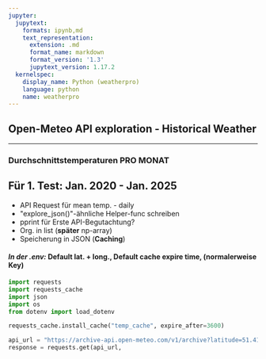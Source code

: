 ```yaml
---
jupyter:
  jupytext:
    formats: ipynb,md
    text_representation:
      extension: .md
      format_name: markdown
      format_version: '1.3'
      jupytext_version: 1.17.2
  kernelspec:
    display_name: Python (weatherpro)
    language: python
    name: weatherpro
---
```


<!-- #region editable=true slideshow={"slide_type": ""} -->
## **Open-Meteo API exploration - Historical Weather**
 
 ---
 
###  **Durchschnittstemperaturen PRO MONAT**

## **Für 1. Test: Jan. 2020 - Jan. 2025**
- API Request für mean temp. - daily
- "explore_json()"-ähnliche Helper-func schreiben
- pprint für Erste API-Begutachtung?
- Org. in list (**später** np-array)
- Speicherung in JSON (**Caching**)

#### *In der .env:* Default lat. + long., Default cache expire time, (normalerweise Key)
<!-- #endregion -->

```python
import requests
import requests_cache
import json
import os
from dotenv import load_dotenv
```

```python
requests_cache.install_cache("temp_cache", expire_after=3600)
```

```python
api_url = "https://archive-api.open-meteo.com/v1/archive?latitude=51.414722&longitude=7.167222&start_date=2020-01-01&end_date=2025-01-01&daily=temperature_2m_mean&timezone=Europe%2FBerlin" #Winz-Baak, daily mean (täglicher Durchschnitt) Jan. 2020 - Jan. 2025
response = requests.get(api_url, 

```
